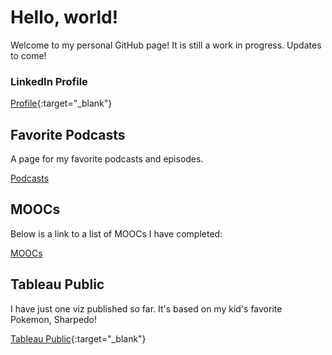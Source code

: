 # Hello, world!

Welcome to my personal GitHub page! It is still a work in progress. Updates to come!

### LinkedIn Profile
[Profile](https://www.linkedin.com/in/ptmenchavez){:target="_blank"}

## Favorite Podcasts
A page for my favorite podcasts and episodes.

[Podcasts](ptmenchavez-github.io/podcasts)

## MOOCs
Below is a link to a list of MOOCs I have completed:

[MOOCs](https://ptmenchavez.github.io/moocs/)

## Tableau Public
I have just one viz published so far. It's based on my kid's favorite Pokemon, Sharpedo!

[Tableau Public](https://public.tableau.com/profile/phuong.thuy.menchavez#!/){:target="_blank"}

